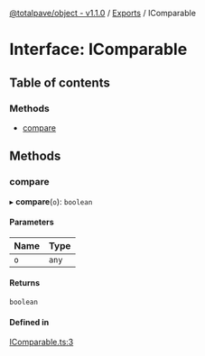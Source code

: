 [@totalpave/object - v1.1.0](../README.md) / [Exports](../modules.md) / IComparable

# Interface: IComparable

## Table of contents

### Methods

- [compare](IComparable.md#compare)

## Methods

### compare

▸ **compare**(`o`): `boolean`

#### Parameters

| Name | Type |
| :------ | :------ |
| `o` | `any` |

#### Returns

`boolean`

#### Defined in

[IComparable.ts:3](https://github.com/totalpave/object/blob/dfa4398/src/IComparable.ts#L3)
